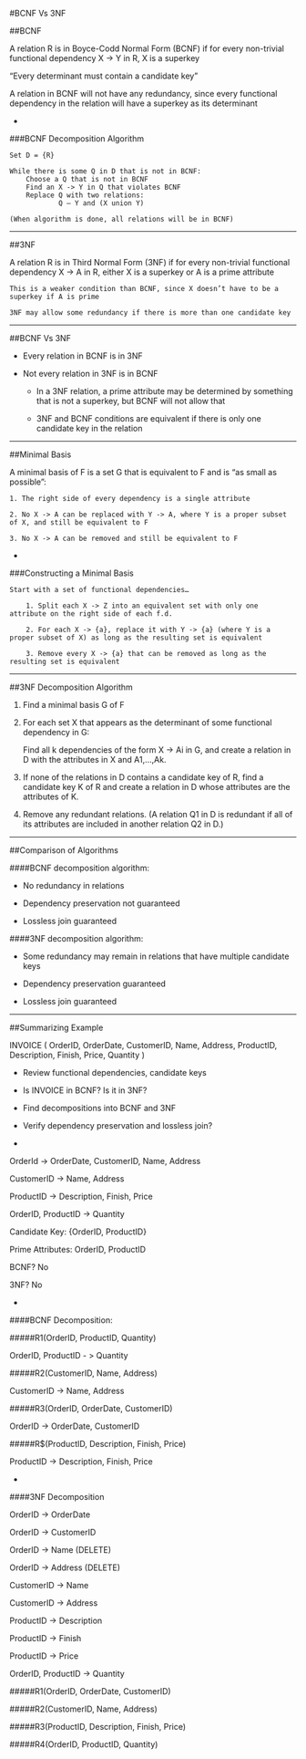 #BCNF Vs 3NF

##BCNF

A relation R is in Boyce-Codd Normal Form (BCNF) if for every non-trivial functional dependency X -> Y in R, X is a superkey

“Every determinant must contain a candidate key”

A relation in BCNF will not have any redundancy, since every functional dependency in the relation will have a superkey as its determinant

-

###BCNF Decomposition Algorithm

```
Set D = {R}

While there is some Q in D that is not in BCNF:
    Choose a Q that is not in BCNF
    Find an X -> Y in Q that violates BCNF
    Replace Q with two relations:
            Q – Y and (X union Y)

(When algorithm is done, all relations will be in BCNF)
```

***

##3NF

A relation R is in Third Normal Form (3NF) if for every non-trivial functional dependency X -> A in R, either X is a superkey or A is a prime attribute

    This is a weaker condition than BCNF, since X doesn’t have to be a superkey if A is prime

    3NF may allow some redundancy if there is more than one candidate key

***

##BCNF Vs 3NF

- Every relation in BCNF is in 3NF

- Not every relation in 3NF is in BCNF

    - In a 3NF relation, a prime attribute may be determined by something that is not a superkey, but BCNF will not allow that

    - 3NF and BCNF conditions are equivalent if there is only one candidate key in the relation

***

##Minimal Basis

A minimal basis of F is a set G that is equivalent to F and is “as small as possible”:

    1. The right side of every dependency is a single attribute

    2. No X -> A can be replaced with Y -> A, where Y is a proper subset of X, and still be equivalent to F

    3. No X -> A can be removed and still be equivalent to F

-

###Constructing a Minimal Basis

```
Start with a set of functional dependencies…

    1. Split each X -> Z into an equivalent set with only one attribute on the right side of each f.d.

    2. For each X -> {a}, replace it with Y -> {a} (where Y is a proper subset of X) as long as the resulting set is equivalent

    3. Remove every X -> {a} that can be removed as long as the resulting set is equivalent
```

***

##3NF Decomposition Algorithm

1. Find a minimal basis G of F

2. For each set X that appears as the determinant of some functional dependency in G:

    Find all k dependencies of the form X -> Ai in G, and create a relation in D with the attributes in X and A1,…,Ak.

3. If none of the relations in D contains a candidate key of R, find a candidate key K of R and create a relation in D whose attributes are the attributes of K.

4. Remove any redundant relations. (A relation Q1 in D is redundant if all of its attributes are included in another relation Q2 in D.)

***

##Comparison of Algorithms

####BCNF decomposition algorithm:

- No redundancy in relations

- Dependency preservation not guaranteed

- Lossless join guaranteed

####3NF decomposition algorithm:

- Some redundancy may  remain in relations that have multiple candidate keys

- Dependency preservation guaranteed

- Lossless join guaranteed

***

##Summarizing Example

INVOICE ( OrderID, OrderDate, CustomerID, Name, Address, ProductID, Description, Finish, Price, Quantity )

- Review functional dependencies, candidate keys

- Is INVOICE in BCNF? Is it in 3NF?

- Find decompositions into BCNF and 3NF

- Verify dependency preservation and lossless join?

-

OrderId -> OrderDate, CustomerID, Name, Address

CustomerID -> Name, Address

ProductID -> Description, Finish, Price

OrderID, ProductID -> Quantity

Candidate Key: {OrderID, ProductID}

Prime Attributes: OrderID, ProductID

BCNF? No

3NF? No

-

####BCNF Decomposition:

#####R1(OrderID, ProductID, Quantity)

OrderID, ProductID - > Quantity

#####R2(CustomerID, Name, Address)

CustomerID -> Name, Address

#####R3(OrderID, OrderDate, CustomerID)

OrderID -> OrderDate, CustomerID

#####R$(ProductID, Description, Finish, Price)

ProductID -> Description, Finish, Price

-

####3NF Decomposition

OrderID -> OrderDate

OrderID -> CustomerID

OrderID -> Name (DELETE)

OrderID -> Address (DELETE)

CustomerID -> Name

CustomerID -> Address

ProductID -> Description

ProductID -> Finish

ProductID -> Price

OrderID, ProductID -> Quantity

#####R1(OrderID, OrderDate, CustomerID)

#####R2(CustomerID, Name, Address)

#####R3(ProductID, Description, Finish, Price)

#####R4(OrderID, ProductID, Quantity)